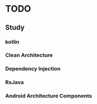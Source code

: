 # TODO

## Study

### kotlin

### Clean Architecture

### Dependency Injection

### RxJava

### Android Architecture Components





